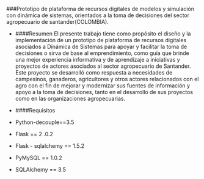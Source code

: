 ###Prototipo de plataforma de recursos digitales de modelos y simulación con dinámica de sistemas, orientados a la toma de decisiones del sector agropecuario de santander(COLOMBIA). 


- ####Resumen 
El presente trabajo tiene como propósito el diseño y la implementación de un prototipo de plataforma de recursos digitales asociados a Dinámica de Sistemas para apoyar y facilitar la toma de decisiones o sirva de base al emprendimiento, como guía que brinde una mejor experiencia informativa y de aprendizaje a iniciativas y proyectos de actores asociados al sector agropecuario de Santander. Este proyecto se desarrolló como respuesta a necesidades de campesinos, ganaderos, agricultores y otros actores relacionados con el agro con el fin de mejorar y modernizar sus fuentes de información y apoyo a la toma de decisiones, tanto en el desarrollo de sus proyectos como en las organizaciones agropecuarias.

- ####Requisitos
- Python-decouple==3.5
- Flask == 2 .0.2
- Flask - sqlalchemy == 1.5.2
- PyMySQL == 1.0.2
- SQLAlchemy == 3.5

